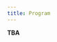 ```yaml
---
title: Program
---
```


**TBA**

<!--
<p>
<a href="https://gu-se.zoom.us/j/69358483641?pwd=1kLT4adbcthYKrkevwHfEYhRvVWZTS.1" target="_blank">Zoom webinar</a>
</p>

<a href="https://aclanthology.org/volumes/2024.clasp-1/" target="_blank">Full proceedings</a>

## Day 1 -- Monday 14th October

<table>
  <tr>
    <td class="time">08:30</td>
    <td>Registration</td>
  </tr>
  <tr>
    <td class="time">09:15</td>
    <td>Welcome and introductory remarks</td>
  </tr>
  <tr class="work">
    <td class="time">09:30</td>
    <td>Keynote 1: Napoleon Katsos (session chair: David Pagmar)</td>
  </tr>
  <tr class="work">
    <td class="time">10:30</td>
    <td><span class="fika">Fika (Swedish: “a coffee and a treat”)</span></td>
  </tr>
  <tr class="work">
    <td class="time">11:00</td>
    <td>
      <details>
        <summary>Oral session 1 (session chair: Mattias Appelgren)</summary>
        <ul>
          <li>
            11:00 <span class="authors"
              >Staffan Larsson, Jenny Myrendal and Bill Noble</span
            ><a href="https://aclanthology.org/2024.clasp-1.8/" target="_blank">Not Just Semantics: Word Meaning Negotiation in Social Media and Spoken Interaction</a>
          </li>
          <li>
            11:20 <span class="authors"
              >Jonathan David Thomas, Andrea Silvi, Emil Carlsson, Moa Johansson
              and Devdatt Dubhashi</span
            ><a href="/pdf/12_Paper.pdf" target="_blank">Learning Efficient Recursive Numeral Systems via Reinforcement
            Learning</a>
          </li>
          <li>
           11:50 <span class="authors"
              >Goranka Blagus Bartolec, Gorana Duplančić Rogošić and Antonia
              Ordulj</span
            >
            <a href="https://aclanthology.org/2024.clasp-1.2/" target="_blank">INIKOL - Collocational Database for Learning Croatian as a Foreign
            Language</a>
          </li>
          <li>
           12:10 <span class="authors">Alex Tilson and Frank Foerster</span><a href="https://aclanthology.org/2024.clasp-1.9/" target="_blank">Toward
            Real Time Word Based Prosody Recognition</a>
          </li>
        </ul>
      </details>
    </td>
  </tr>

  <tr></tr>
  <tr>
    <td class="time">12:40</td>
    <td>Lunch at Restaurant Näckrosen</td>
  </tr>
  <tr class="work">
    <td class="time">13:30</td>
    <td>
      <details>
        <summary>Oral session 2 (session chair: Amy Han Qiu)</summary>
        <ul>
          <li>
           13:30 <span class="authors">Saba Nazir and Mehrnoosh Sadrzadeh</span><a href="https://aclanthology.org/2024.clasp-1.3/" target="_blank">How 
            Does an Adjective Sound Like? Exploring Audio Phrase Composition
            with Textual Embeddings</a> _(presented online)_
          </li>
          <li>
           13:50 <span class="authors">Loulou Kosmala</span><a href="https://aclanthology.org/2024.clasp-1.4/" target="_blank">A Learning through gesture: embodied repetitions in tandem interactions</a>
          </li>
          <li>
           14:20 <span class="authors"
              >Hamdan Hamid Al-Ali, Elsa Soares, Goncalo Leal, Rita Valente,
              Nicole Agrela, Alexandra Marquis and Hanan Aldarmaki</span
            ><a href="https://aclanthology.org/2024.clasp-1.5/" target="_blank">Towards Automated Game-Based Early Screening for Language Disorder</a>
          </li>
          <li>
            14:40 <span class="authors"
              >Hadi Wazni, Kin Ian Lo and Mehrnoosh Sadrzadeh</span
            >
            <a href="/pdf/5_Paper.pdf" target="_blank">VerbCLIP: Improving Verb Understanding in Vision-Language Models
            with Compositional Structures</a> _(presented online)_
          </li>
        </ul>
      </details>
    </td>
  </tr>
  <tr>
    <td class="time">15:00</td>
    <td><span class="fika">Fika</span></td>
  </tr>
  <tr class="work">
    <td class="time">15:30</td>
    <td>Keynote 2: Catherine Pelachaud (session chair: Vladislav Maraev)</td>
  </tr>
  <tr>
    <td class="time">17:30</td>
    <td>
      Boat Trip to Reveljen (from
      <a
        href="https://maps.apple.com/?auid=15493928370620691955&address=G%C3%B6teborg,%20Sweden&ll=57.7057857,11.9576227"
        >Stenpiren</a
      >)
    </td>
  </tr>
  <tr>
    <td class="time">19:00</td>
    <td>Dinner Event at Reveljen</td>
  </tr>
</table>

## Day 2 -- Tuesday 15th October

<table>
  <tr>
    <td class="time">10:00</td>
    <td>Keynote 3: Charles Yang (session chair: Bill Noble)</td>
  </tr>
  <tr>
    <td class="time">11:00</td>
    <td><span class="fika">Fika</span></td>
  </tr>
  <tr>
    <td class="time">11:20</td>
    <td>
      <details>
        <summary>Oral session 3 (session chair: Erik Lagerstedt)</summary>
        <ul>
          <li>
            11:20 <span class="authors">Ekaterina Voloshina and Oleg Serikov</span
            ><a href="https://aclanthology.org/2024.clasp-1.1/" target="_blank">Critical Size Hypothesis: How Model Hyperparameters Correlate with Its Linguistic Abilities</a>
          </li>
          <li>
            11:40 <span class="authors">Bastian Bunzeck and Sina Zarrieß</span><a href="https://aclanthology.org/2024.clasp-1.7/" target="_blank">Fifty
            shapes of BLiMP: syntactic learning curves in language models are
            not uniform, but sometimes unruly</a>
          </li>
          <li>
            12:10 <span class="authors"
              >Julia Edeleva, Martin Neef, Jiaming Liu and Martin Scheidt</span
            ><a href="https://aclanthology.org/2024.clasp-1.6/" target="_blank">L2 Interaction in Heterogeneous Learner Groups during Content and Language Integrated Learning: The Experience of Rail.lexis and beyond</a>
          </li>
        </ul>
      </details>
    </td>
  </tr>
  <tr>
    <td class="time">12:40</td>
    <td>Lunch at Restaurant Näckrosen</td>
  </tr>
  <tr>
    <td class="time">13:45</td>
    <td>
      <details>
        <summary>Poster session (with <span class="fika">Fika</span>) [poster format: A0 portrait]</summary>
        <ul>
          <li>
            <span class="authors">Himmet Sarıtaş and Seyda Ozcaliskan</span>The
            effect of addressee presence on L2 gesture production: Do L2
            learners gesture for themselves or the communicative partner?
          </li>
          <li>
            <span class="authors"
              >Tommaso Sgrizzi</span
            ><a href="/pdf/18_file_Paper.pdf" target="_blank">The Acquisition of Infinitival Clauses and The Developmental Advantage of Restructuring Verbs: A Growing Trees Perspective</a>
          </li>
          <li>
            <span class="authors"
              >David Pagmar, Tove Gerholm, Thomas Hörberg and Östen Dahl</span
            ><a href="/pdf/19_file_Paper.pdf" target="_blank">Parental assessed productive vocabulary predicts later formal language, not later language use</a>
          </li>
          <li>
            <span class="authors"
              >Petter Kallioinen and Tove Gerholm</span
            ><a href="/pdf/20_file_Paper.pdf" target="_blank">Joint attention and play - a data-driven summary of longitudinal, multimodal, child-parent interactions</a>
          </li>
          <li>
            <span class="authors"
              >Alexander Berman</span
            ><a href="/pdf/21_file_Paper.pdf" target="_blank">Semantic coordination in conversational explanations of predictive models: Preliminary findings</a>
          </li>
          <li>
            <span class="authors"
              >Mattias Appelgren and Simon Dobnik</span
            ><a href="/pdf/22_file_Paper.pdf" target="_blank">To Your Left: A Dataset and a Task of Spatial Perspective Coordination</a>
          </li>
          <li>
            <span class="authors"
              >Anna Teresa Porrini, Veronica D'Alesio and Matteo Paolo Greco</span
            ><a href="/pdf/23_file_Paper.pdf" target="_blank">The Processing of Expletive Negation: A Developmental Study</a>
          </li>
          <li>
            <span class="authors"
              >David Arps and Yulia Zinova</span
            ><a href="/pdf/24_file_Paper.pdf" target="_blank">It is difficult, but not impossible: Measuring Scalar Activation in Language Models</a>
          </li>
          <li>
            <span class="authors"
              >Christine Howes, Erik Lagerstedt, David Pagmar, Ellen Breitholtz and Claire Prendergast</span
            ><a href="/pdf/25_file_Paper.pdf" target="_blank">“Ice cream is super yummy” How children and ChatGPT respond to why and how questions</a>
          </li>
        </ul>
      </details>
    </td>
  </tr>
  <tr>
    <td class="time">15:00</td>
    <td>Closing Keynote: Robin Cooper (session chair: Sharid Loáciga)</td>
  </tr>
</table>
-->
